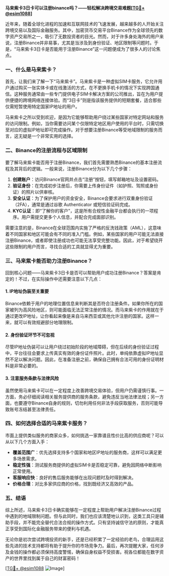 **马来紫卡3日卡可以注册binance吗？——轻松解决跨境交易难题[[TG💪+ @esim1088](https://t.me/s/esim1088)]**

近年来，随着全球化进程的加速和互联网技术的飞速发展，越来越多的人开始关注跨境交易以及国际金融服务。其中，加密货币交易平台Binance作为全球领先的数字资产交易所之一，吸引了无数投资者的目光。然而，对于许多身处海外的用户来说，注册Binance并非易事，尤其是当涉及到身份验证、地区限制等问题时。于是，“马来紫卡3日卡是否能用于注册Binance”这一问题便成为了很多人的讨论焦点。

### **一、什么是马来紫卡？**

首先，让我们来了解一下“马来紫卡”。马来紫卡是一种虚拟SIM卡服务，它允许用户通过购买一张实体卡或在线激活的方式，在不更换手机卡的情况下实现跨国通信。这种服务通常由一些专门提供电子SIM卡解决方案的公司推出，旨在为用户提供便捷的跨境网络连接体验。而“3日卡”则是指该服务提供的短期套餐，适合那些仅需短暂使用特定国家IP地址的用户。

马来紫卡之所以受到欢迎，是因为它能够帮助用户绕过某些国家对特定网站和服务的访问限制。例如，当你需要访问某个仅限特定地区用户使用的平台时，只需切换至对应的虚拟IP地址即可完成操作。对于想要注册Binance等受地域限制的服务而言，这无疑是一个非常实用的选择。

### **二、Binance的注册流程与区域限制**

要了解马来紫卡能否用于注册Binance，我们首先需要熟悉Binance的基本注册流程及其背后的逻辑。一般来说，注册Binance分为以下几个步骤：

1. **创建账户**：访问Binance官网并点击“注册”按钮，填写邮箱地址及设置密码。
2. **验证身份**：在完成初步注册后，你需要上传身份证件（如护照、驾照或身份证）的照片以供审核。
3. **安全认证**：为了保护用户的资金安全，Binance会要求进行双重身份验证（2FA），通常是通过谷歌 Authenticator 或短信验证码完成。
4. **KYC认证**：即“了解你的客户”，这是所有合规性金融平台都会执行的一项程序。用户需提交更多个人信息，并配合完成面部识别。

需要注意的是，Binance在全球范围内实施了严格的反洗钱政策（AML），这意味着不同国家和地区可能会有不同的准入门槛。例如，某些国家的用户可能无法直接注册Binance，或者即使注册成功也可能无法享受完整功能。因此，对于希望绕开这些限制的用户而言，寻找合适的工具就显得尤为重要。

### **三、马来紫卡能否助力注册Binance？**

回到核心问题——马来紫卡3日卡是否可以帮助用户成功注册Binance？答案是肯定的！不过，在实际操作中还需要注意以下几点：

#### **1. IP地址伪装至关重要**
Binance依赖于用户的地理位置信息来判断其是否符合注册条件。如果你所在的国家被列为高风险地区，则可能面临无法正常注册的情况。而马来紫卡的作用就在于通过更改IP地址，让你看起来像是来自马来西亚或其他允许注册的国家。这样一来，就可以有效规避部分地理限制。

#### **2. 身份验证环节不可忽视**
尽管IP地址伪装可以让用户绕过初始阶段的地域障碍，但在后续的身份验证过程中，平台往往会要求上传真实有效的身份证件照片。此时，单纯依靠虚拟IP地址显然不足以解决问题。因此，在准备注册之前，确保自己拥有合法可用的身份证明材料是非常必要的。

#### **3. 注意服务条款与法律风险**
虽然使用马来紫卡可以在一定程度上改善跨境交易体验，但用户仍需谨慎行事。一方面，务必仔细阅读相关服务提供商的服务条款，避免违反当地法律法规；另一方面，也要遵守Binance自身的规则，切勿利用任何非法手段获取服务，否则可能导致账号冻结甚至法律责任。

### **四、如何选择合适的马来紫卡服务？**

市面上提供类似服务的商家众多，如何挑选一家靠谱且性价比高的供应商呢？可以从以下几个方面入手：

- **覆盖范围广**：优先选择支持多个国家和地区IP地址的服务商，这样可以满足更多场景需求。
- **稳定性强**：测试服务商提供的虚拟SIM卡是否稳定可靠，避免因网络中断影响正常使用。
- **客服响应快**：良好的售后服务能够在出现问题时及时得到解决。
- **价格合理**：对比多家供应商的价格，找到既经济又高效的产品。

### **五、结语**

综上所述，马来紫卡3日卡确实能够在一定程度上帮助用户解决注册Binance过程中遇到的地域限制问题。但与此同时，我们也应该清楚地认识到，这类工具只是辅助手段，并不能完全替代合法合规的操作方式。只有坚持诚信守法的原则，才能真正享受到国际化金融服务带来的便利与机遇。

无论你是初次尝试跨境投资的新手，还是已经积累了一定经验的老鸟，合理运用这些先进的技术支持都将有助于提升你的市场竞争力。最后，再次提醒大家，任何涉及金钱的操作都必须保持高度警惕，确保自身权益不受损害。祝各位都能在数字资产的世界里找到属于自己的财富密码！

[[TG💪+ @esim1088](https://t.me/s/esim1088) ![Image](https://i.postimg.cc/4NQfJmqS/Snipaste-2025-05-13-00-14-12.png)]